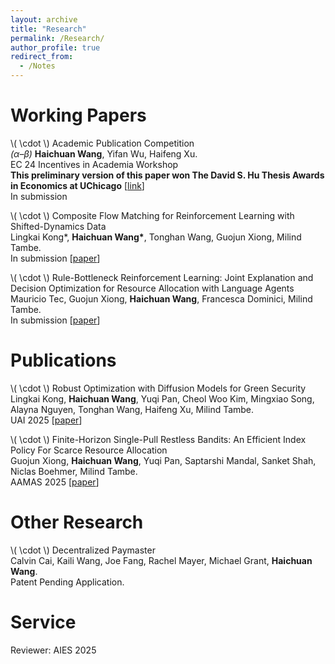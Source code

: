 ```yaml
---
layout: archive
title: "Research"
permalink: /Research/
author_profile: true
redirect_from:
  - /Notes
---
```



Working Papers
======

\\( \cdot \\) Academic Publication Competition <br>
*(α–β)* **Haichuan Wang**, Yifan Wu, Haifeng Xu. <br>
EC 24 Incentives in Academia Workshop <br>
**This preliminary version of this paper won The David S. Hu Thesis Awards in Economics at UChicago** [<a href="https://economics.uchicago.edu/news/2024-undergraduate-awards-announced-annual-bbq" target="_blank">link</a>] <br>
In submission

\\( \cdot \\) Composite Flow Matching for Reinforcement Learning with Shifted-Dynamics Data <br>
Lingkai Kong\*, **Haichuan Wang\***, Tonghan Wang, Guojun Xiong, Milind Tambe.<br>
In submission [<a href="https://arxiv.org/abs/2505.23062" target="_blank">paper</a>]


\\( \cdot \\) Rule-Bottleneck Reinforcement Learning: Joint Explanation and Decision Optimization for Resource Allocation with Language Agents <br>
Mauricio Tec, Guojun Xiong, **Haichuan Wang**, Francesca Dominici, Milind Tambe.<br>
In submission [<a href="https://arxiv.org/abs/2502.10732" target="_blank">paper</a>]


Publications
======
\\( \cdot \\) Robust Optimization with Diffusion Models for Green Security <br>
Lingkai Kong, **Haichuan Wang**, Yuqi Pan, Cheol Woo Kim, Mingxiao Song, Alayna Nguyen, Tonghan Wang, Haifeng Xu, Milind Tambe.<br>
UAI 2025   [<a href="https://arxiv.org/abs/2503.05730" target="_blank">paper</a>]


\\( \cdot \\) Finite-Horizon Single-Pull Restless Bandits: An Efficient Index Policy For Scarce Resource Allocation <br>
Guojun Xiong, **Haichuan Wang**, Yuqi Pan, Saptarshi Mandal, Sanket Shah, Niclas Boehmer, Milind Tambe.<br>
AAMAS 2025   [<a href="https://arxiv.org/abs/2501.06103" target="_blank">paper</a>]


Other Research
======
\\( \cdot \\)  Decentralized Paymaster <br>
Calvin Cai, Kaili Wang, Joe Fang, Rachel Mayer, Michael Grant, **Haichuan Wang**. <br>
Patent Pending Application. <br>

Service
======
Reviewer: AIES 2025
